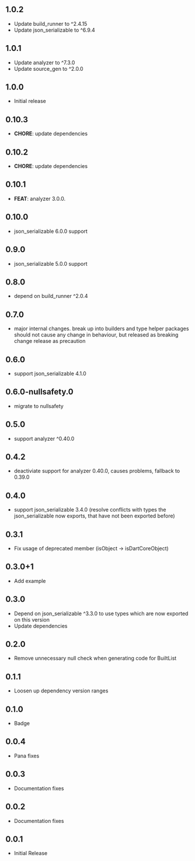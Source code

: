 ## 1.0.2

- Update build_runner to ^2.4.15
- Update json_serializable to ^6.9.4

## 1.0.1

- Update analyzer to ^7.3.0
- Update source_gen to ^2.0.0

## 1.0.0

- Initial release

## 0.10.3

- **CHORE**: update dependencies

## 0.10.2

- **CHORE**: update dependencies

## 0.10.1

- **FEAT**: analyzer 3.0.0.

## 0.10.0

- json_serializable 6.0.0 support

## 0.9.0

- json_serializable 5.0.0 support

## 0.8.0

- depend on build_runner ^2.0.4

## 0.7.0

- major internal changes. break up into builders and type helper packages
  should not cause any change in behaviour, but released as breaking change release
  as precaution

## 0.6.0

- support json_serializable 4.1.0

## 0.6.0-nullsafety.0

- migrate to nullsafety

## 0.5.0

- support analyzer ^0.40.0

## 0.4.2

- deactiviate support for analyzer 0.40.0, causes problems, fallback to 0.39.0

## 0.4.0

- support json_serializable 3.4.0 (resolve conflicts with types the json_serializable now exports, that have not been exported before)

## 0.3.1

- Fix usage of deprecated member (isObject -> isDartCoreObject)

## 0.3.0+1

- Add example

## 0.3.0

- Depend on json_serializable ^3.3.0 to use types which are now exported on this version
- Update dependencies

## 0.2.0

- Remove unnecessary null check when generating code for BuiltList

## 0.1.1

- Loosen up dependency version ranges

## 0.1.0

- Badge

## 0.0.4

- Pana fixes

## 0.0.3

- Documentation fixes

## 0.0.2

- Documentation fixes

## 0.0.1

- Initial Release

